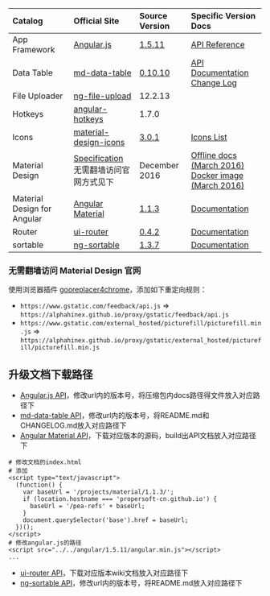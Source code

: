 |Catalog                    |Official Site                 |Source Version  |Specific Version Docs|
|:--------------------------|:-----------------------------|:---------------|:--------------------|
|App Framework              |[Angular.js][ng-1]            |[1.5.11][ng-2]   |[API Reference][ng-3]|
|Data Table                 |[md-data-table][mddt-1]       |[0.10.10][mddt-2]|[API Documentation][mddt-3]<br/>[Change Log][mddt-4]|
|File Uploader              |[ng-file-upload][ngfu-1]      |12.2.13         |
|Hotkeys                    |[angular-hotkeys][ah-1]       |1.7.0           |
|Icons                      |[material-design-icons][mdi-1]|[3.0.1][mdi-2]  |[Icons List][mdi-3]
|Material Design            |[Specification][md-1]<br>无需翻墙访问官网方式见下 |December 2016   |[Offline docs (March 2016)][md-2]<br>[Docker image (March 2016)][md-3]|
|Material Design for Angular|[Angular Material][am-1]      |[1.1.3][am-2]   |[Documentation][am-3]|
|Router                     |[ui-router][uir-1]            |[0.4.2][uir-2] |[Documentation][uir-3]|
|sortable                   |[ng-sortable][ns-1]           |[1.3.7][ns-2]   |[Documentation][ns-3]|

### 无需翻墙访问 Material Design 官网

使用浏览器插件 [gooreplacer4chrome](https://github.com/jiacai2050/gooreplacer4chrome)，添加如下重定向规则：

* `https://www.gstatic.com/feedback/api.js` => `https://alphahinex.github.io/proxy/gstatic/feedback/api.js`
* `https://www.gstatic.com/external_hosted/picturefill/picturefill.min.js` => `https://alphahinex.github.io/proxy/gstatic/external_hosted/picturefill/picturefill.min.js`

[ah-1]: http://chieffancypants.github.io/angular-hotkeys/
[am-1]: https://material.angularjs.org/latest/
[am-2]: https://github.com/angular/material/tree/v1.1.3
[am-3]: projects/material/1.1.3/index.html
[md-1]: https://material.io/guidelines/material-design/introduction.html
[md-2]: http://192.168.1.182:9101/www.google.com/design/spec/material-design/introduction.html
[md-3]: https://github.com/propersoft-cn/material-design-docs
[mddt-1]: https://github.com/daniel-nagy/md-data-table
[mddt-2]: https://github.com/daniel-nagy/md-data-table/tree/v0.10.10
[mddt-3]: projects/md-data-table/0.10.10/README.md
[mddt-4]: projects/md-data-table/0.10.10/CHANGELOG.html
[mdi-1]: http://google.github.io/material-design-icons/
[mdi-2]: https://github.com/google/material-design-icons/tree/3.0.1
[mdi-3]: https://material.io/icons/
[ng-1]: https://angularjs.org/
[ng-2]: https://github.com/angular/angular.js/tree/v1.5.11
[ng-3]: projects/angular/1.5.11/docs/index.html
[ngfu-1]: https://angular-file-upload.appspot.com/
[uir-1]: https://angular-ui.github.io/ui-router/site/
[uir-2]: https://github.com/angular-ui/ui-router/tree/0.4.2
[uir-3]: projects/ui-router/0.4.2/Home.md
[ns-1]: http://a5hik.github.io/ng-sortable/#/kanban
[ns-2]: https://github.com/a5hik/ng-sortable/tree/1.3.7
[ns-3]: projects/ng-sortable/1.3.7/README.md


## 升级文档下载路径 ##
- [Angular.js API](https://code.angularjs.org/1.6.1/angular-1.6.1.zip)，修改url内的版本号，将压缩包内docs路径得文件放入对应路径下
- [md-data-table API](https://github.com/daniel-nagy/md-data-table/tree/v0.10.10)，修改url内的版本号，将README.md和CHANGELOG.md放入对应路径下
- [Angular Material API](https://github.com/angular/material/blob/master/docs/README.md)，下载对应版本的源码，build出API文档放入对应路径下
```
# 修改文档的index.html
# 添加
<script type="text/javascript">
  (function() {
    var baseUrl = '/projects/material/1.1.3/';
    if (location.hostname === 'propersoft-cn.github.io') {
      baseUrl = '/pea-refs' + baseUrl;
    }
    document.querySelector('base').href = baseUrl;
  })();
</script>
# 修改angular.js的路径
<script src="../../angular/1.5.11/angular.min.js"></script>
...
```
- [ui-router API](https://github.com/angular-ui/ui-router/wiki)，下载对应版本wiki文档放入对应路径下
- [ng-sortable API](https://github.com/a5hik/ng-sortable/tree/1.3.7)，修改url内的版本号，将README.md放入对应路径下

